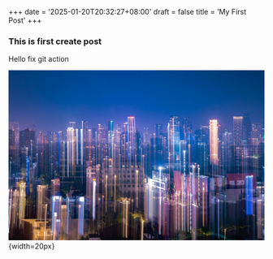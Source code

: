 +++
date = '2025-01-20T20:32:27+08:00'
draft = false
title = 'My First Post'
+++

### This is first create post
 Hello fix git action

![alim-DkfnGxoy5NI-unsplash](https://raw.githubusercontent.com/tian0918/blogSource-hosting/master/images/2025/01/alim-DkfnGxoy5NI-unsplash.jpg){width=20px}
